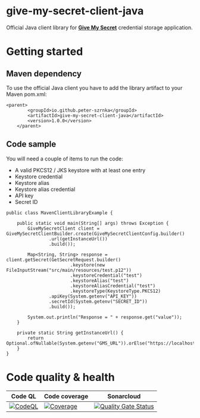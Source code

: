 # give-my-secret-client-java
Official Java client library for [**Give My Secret**](https://github.com/peter-szrnka/give-my-secret) credential storage application. 

# Getting started

## Maven dependency

To use the official Java client you have to add the library artifact to your Maven pom.xml:

```
<parent>
        <groupId>io.github.peter-szrnka</groupId>
        <artifactId>give-my-secret-client-java</artifactId>
        <version>1.0.0</version>
    </parent>
```

## Code sample

You will need a couple of items to run the code:

- A valid PKCS12 / JKS keystore with at least one entry
- Keystore credential
- Keystore alias
- Keystore alias credential
- API key
- Secret ID

```
public class MavenClientLibraryExample {

	public static void main(String[] args) throws Exception {
		GiveMySecretClient client = GiveMySecretClientBuilder.create(GiveMySecretClientConfig.builder()
				.url(getInstanceUrl())
				.build());

		Map<String, String> response = client.getSecret(GetSecretRequest.builder()
						.keystore(new FileInputStream("src/main/resources/test.p12"))
						.keystoreCredential("test")
						.keystoreAlias("test")
						.keystoreAliasCredential("test")
						.keystoreType(KeystoreType.PKCS12)
				.apiKey(System.getenv("API_KEY"))
				.secretId(System.getenv("SECRET_ID"))
				.build());

		System.out.println("Response = " + response.get("value"));
	}

	private static String getInstanceUrl() {
		return Optional.ofNullable(System.getenv("GMS_URL")).orElse("https://localhost:8443");
	}
}
```



# Code quality & health


| Code QL                                                      | Code coverage                                                | Sonarcloud                                                   |
| ------------------------------------------------------------ | ------------------------------------------------------------ | ------------------------------------------------------------ |
| [![CodeQL](https://github.com/peter-szrnka/give-my-secret-client-java/actions/workflows/codeql.yml/badge.svg)](https://github.com/peter-szrnka/give-my-secret-client-java/actions/workflows/codeql.yml) | [![Coverage](https://sonarcloud.io/api/project_badges/measure?project=peter-szrnka_give-my-secret-client-java&metric=coverage)](https://sonarcloud.io/summary/new_code?id=szrnka-peter_give-my-secret-client-java) | [![Quality Gate Status](https://sonarcloud.io/api/project_badges/measure?project=peter-szrnka_give-my-secret-client-java&metric=alert_status)](https://sonarcloud.io/summary/new_code?id=peter-szrnka_give-my-secret-client-java) |
